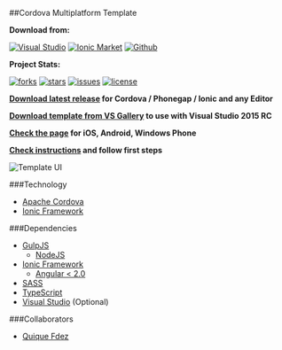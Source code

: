 ##Cordova Multiplatform Template

**Download from:**

[![Visual Studio](https://img.shields.io/badge/Visual%20Studio◢-%2B14.000-9b4f96.svg)](https://visualstudiogallery.msdn.microsoft.com/407fc1f8-538b-4beb-b2b2-69afcb6fbd96)
[![Ionic Market](https://img.shields.io/badge/Ionic%20Market◢-.starter-4087fb.svg)](http://market.ionic.io/starters/multiplatform)
[![Github](https://img.shields.io/badge/Github◢-.zip-74C558.svg)](https://github.com/CKGrafico/Cordova-Multiplatform-Template/archive/master.zip)

**Project Stats:**

[![forks](https://img.shields.io/github/forks/CKGrafico/Cordova-Multiplatform-Template.svg?label=Forks)](https://github.com/ckgrafico/Cordova-Multiplatform-Template/fork)
[![stars](https://img.shields.io/github/stars/CKGrafico/Cordova-Multiplatform-Template.svg?label=Stars)](https://github.com/ckgrafico/Cordova-Multiplatform-Template/)
[![issues](https://img.shields.io/github/issues/CKGrafico/Cordova-Multiplatform-Template.svg?label=Issues)](https://github.com/CKGrafico/Cordova-Multiplatform-Template/issues)
[![license](https://img.shields.io/badge/license-MIT-blue.svg?label=License)](https://github.com/CKGrafico/Cordova-Multiplatform-Template/blob/master/LICENSE)

**[Download latest release](https://github.com/CKGrafico/Cordova-Multiplatform-Template/releases/latest) for Cordova / Phonegap / Ionic and any Editor**

**[Download template from VS Gallery](https://visualstudiogallery.msdn.microsoft.com/407fc1f8-538b-4beb-b2b2-69afcb6fbd96) to use with Visual Studio 2015 RC** 

**[Check the page](http://cordova-multiplatform-template.js.org) for iOS, Android, Windows Phone** 

**[Check instructions](https://github.com/CKGrafico/Cordova-Multiplatform-Template/tree/master/Tasks) and follow first steps** 

![Template UI](http://i.imgur.com/yyW277j.png)

###Technology
- [Apache Cordova](https://cordova.apache.org/)
- [Ionic Framework](http://ionicframework.com/)

###Dependencies
- [GulpJS](http://gulpjs.com)
	- [NodeJS](http://nodejs.com)
- [Ionic Framework](http://ionicframework.com/)
	- [Angular < 2.0](http://angularjs.org)
- [SASS](http://sass-lang.com/)
- [TypeScript](http://typescriptlang.com/)
- [Visual Studio](http://visualstudio.com/free) (Optional)

###Collaborators
- [Quique Fdez](http://twitter.com/ckgrafico)
